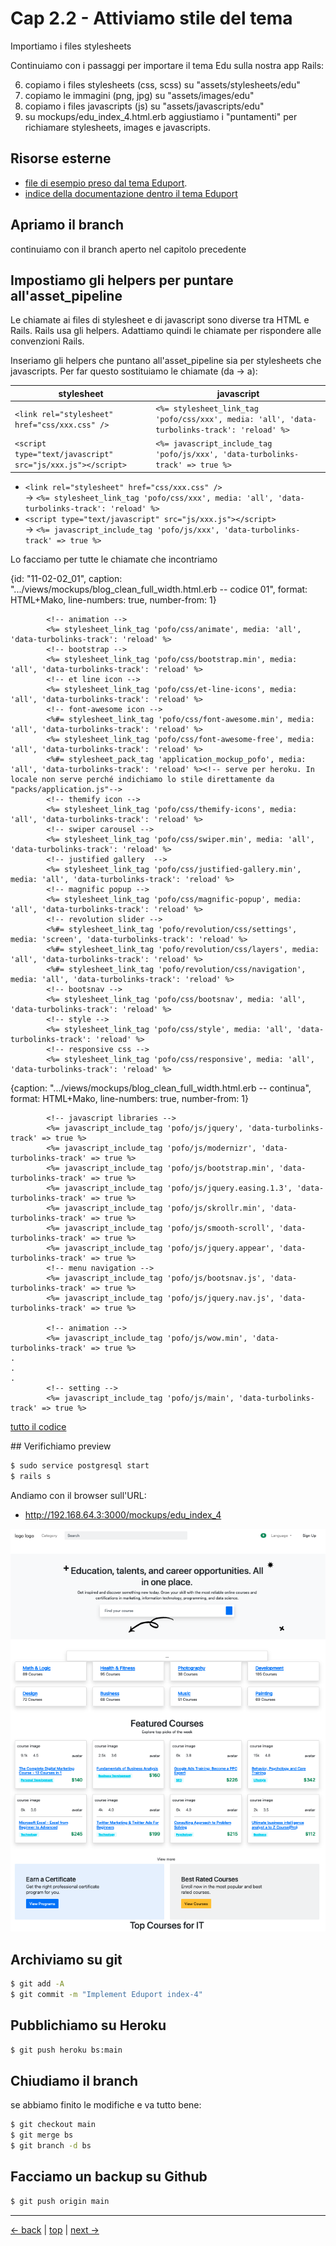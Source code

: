 # <a name="top"></a> Cap 2.2 - Attiviamo stile del tema

Importiamo i files stylesheets

Continuiamo con i passaggi per importare il tema Edu sulla nostra app Rails:

6. copiamo i files stylesheets (css, scss) su "assets/stylesheets/edu"
7. copiamo le immagini (png, jpg) su "assets/images/edu"
8. copiamo i files javascripts (js) su "assets/javascripts/edu"
9. su mockups/edu_index_4.html.erb aggiustiamo i "puntamenti" per richiamare stylesheets, images e javascripts.



## Risorse esterne

- [file di esempio preso dal tema Eduport](file:///Users/FB/eduport_v1.2.0/template/index-4.html).
- [indice della documentazione dentro il tema Eduport](file:///Users/FB/eduport_v1.2.0/template/docs/index.html)



## Apriamo il branch

continuiamo con il branch aperto nel capitolo precedente



## Impostiamo gli helpers per puntare all'asset_pipeline

Le chiamate ai files di stylesheet e di javascript sono diverse tra HTML e Rails. Rails usa gli helpers. Adattiamo quindi le chiamate per rispondere alle convenzioni Rails.

Inseriamo gli helpers che puntano all'asset_pipeline sia per stylesheets che javascripts.
Per far questo sostituiamo le chiamate (da -> a):

stylesheet                                     | javascript
---------------------------------------------- | --------------------
`<link rel="stylesheet" href="css/xxx.css" />` | `<%= stylesheet_link_tag 'pofo/css/xxx', media: 'all', 'data-turbolinks-track': 'reload' %>`
`<script type="text/javascript" src="js/xxx.js"></script>` | `<%= javascript_include_tag 'pofo/js/xxx', 'data-turbolinks-track' => true %>`


- `<link rel="stylesheet" href="css/xxx.css" />` <br/>
  -> `<%= stylesheet_link_tag 'pofo/css/xxx', media: 'all', 'data-turbolinks-track': 'reload' %>`
- `<script type="text/javascript" src="js/xxx.js"></script>`  <br/>
  -> `<%= javascript_include_tag 'pofo/js/xxx', 'data-turbolinks-track' => true %>`

Lo facciamo per tutte le chiamate che incontriamo

{id: "11-02-02_01", caption: ".../views/mockups/blog_clean_full_width.html.erb -- codice 01", format: HTML+Mako, line-numbers: true, number-from: 1}
```
        <!-- animation -->
        <%= stylesheet_link_tag 'pofo/css/animate', media: 'all', 'data-turbolinks-track': 'reload' %>
        <!-- bootstrap -->
        <%= stylesheet_link_tag 'pofo/css/bootstrap.min', media: 'all', 'data-turbolinks-track': 'reload' %>
        <!-- et line icon --> 
        <%= stylesheet_link_tag 'pofo/css/et-line-icons', media: 'all', 'data-turbolinks-track': 'reload' %>
        <!-- font-awesome icon -->
        <%#= stylesheet_link_tag 'pofo/css/font-awesome.min', media: 'all', 'data-turbolinks-track': 'reload' %>
        <%= stylesheet_link_tag 'pofo/css/font-awesome-free', media: 'all', 'data-turbolinks-track': 'reload' %>
        <%#= stylesheet_pack_tag 'application_mockup_pofo', media: 'all', 'data-turbolinks-track': 'reload' %><!-- serve per heroku. In locale non serve perché indichiamo lo stile direttamente da "packs/application.js"-->
        <!-- themify icon -->
        <%= stylesheet_link_tag 'pofo/css/themify-icons', media: 'all', 'data-turbolinks-track': 'reload' %>
        <!-- swiper carousel -->
        <%= stylesheet_link_tag 'pofo/css/swiper.min', media: 'all', 'data-turbolinks-track': 'reload' %>
        <!-- justified gallery  -->
        <%= stylesheet_link_tag 'pofo/css/justified-gallery.min', media: 'all', 'data-turbolinks-track': 'reload' %>
        <!-- magnific popup -->
        <%= stylesheet_link_tag 'pofo/css/magnific-popup', media: 'all', 'data-turbolinks-track': 'reload' %>
        <!-- revolution slider -->
        <%#= stylesheet_link_tag 'pofo/revolution/css/settings', media: 'screen', 'data-turbolinks-track': 'reload' %>
        <%#= stylesheet_link_tag 'pofo/revolution/css/layers', media: 'all', 'data-turbolinks-track': 'reload' %>
        <%#= stylesheet_link_tag 'pofo/revolution/css/navigation', media: 'all', 'data-turbolinks-track': 'reload' %>
        <!-- bootsnav -->
        <%= stylesheet_link_tag 'pofo/css/bootsnav', media: 'all', 'data-turbolinks-track': 'reload' %>
        <!-- style -->
        <%= stylesheet_link_tag 'pofo/css/style', media: 'all', 'data-turbolinks-track': 'reload' %>
        <!-- responsive css -->
        <%= stylesheet_link_tag 'pofo/css/responsive', media: 'all', 'data-turbolinks-track': 'reload' %>
```


{caption: ".../views/mockups/blog_clean_full_width.html.erb -- continua", format: HTML+Mako, line-numbers: true, number-from: 1}
```
        <!-- javascript libraries -->
        <%= javascript_include_tag 'pofo/js/jquery', 'data-turbolinks-track' => true %>
        <%= javascript_include_tag 'pofo/js/modernizr', 'data-turbolinks-track' => true %>
        <%= javascript_include_tag 'pofo/js/bootstrap.min', 'data-turbolinks-track' => true %>
        <%= javascript_include_tag 'pofo/js/jquery.easing.1.3', 'data-turbolinks-track' => true %>
        <%= javascript_include_tag 'pofo/js/skrollr.min', 'data-turbolinks-track' => true %>
        <%= javascript_include_tag 'pofo/js/smooth-scroll', 'data-turbolinks-track' => true %>
        <%= javascript_include_tag 'pofo/js/jquery.appear', 'data-turbolinks-track' => true %>
        <!-- menu navigation -->
        <%= javascript_include_tag 'pofo/js/bootsnav.js', 'data-turbolinks-track' => true %>
        <%= javascript_include_tag 'pofo/js/jquery.nav.js', 'data-turbolinks-track' => true %>

        <!-- animation -->
        <%= javascript_include_tag 'pofo/js/wow.min', 'data-turbolinks-track' => true %>
.
.
.
        <!-- setting -->
        <%= javascript_include_tag 'pofo/js/main', 'data-turbolinks-track' => true %>

```

[tutto il codice](#11-02-02_01all)













## Verifichiamo preview

```bash
$ sudo service postgresql start
$ rails s
```

Andiamo con il browser sull'URL:

- http://192.168.64.3:3000/mockups/edu_index_4

![fig02](https://github.com/flaviobordonidev/leanpubabrandnewcms/blob/master/15-theme-edu/02-mockups-first-page/01_fig02-edu_index_4.png)



## Archiviamo su git

```bash
$ git add -A
$ git commit -m "Implement Eduport index-4"
```



## Pubblichiamo su Heroku

```bash
$ git push heroku bs:main
```



## Chiudiamo il branch

se abbiamo finito le modifiche e va tutto bene:

```bash
$ git checkout main
$ git merge bs
$ git branch -d bs
```



## Facciamo un backup su Github

```bash
$ git push origin main
```


---

[<- back](https://github.com/flaviobordonidev/leanpubabrandnewcms/blob/master/15-theme-edu/02-mockups-first-page/01_00-import_page.md)
 | [top](#top) |
[next ->](https://github.com/flaviobordonidev/leanpubabrandnewcms/blob/master/15-theme-edu/02-mockups-first-page/01_00-steps.md)
